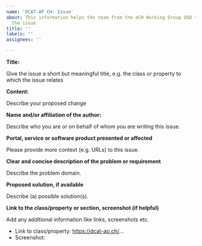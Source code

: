 ```yaml
---
name: 'DCAT-AP CH: Issue'
about: This information helps the team from the eCH Working Group OGD to categorise
  the issue
title: ''
labels: ''
assignees: ''

---
```


**Title:**

Give the issue a short but meaningful title, e.g. the class or property to which the issue relates

**Content:**

Describe your proposed change

**Name and/or affiliation of the author:**

Describe who you are or on behalf of whom you are writing this issue.

**Portal, service or software product presented or affected**

Please provide more context (e.g. URLs) to this issue.

**Clear and concise description of the problem or requirement**

Describe the problem domain.

**Proposed solution, if available**

Describe (a) possible solution(s).

**Link to the class/property or section, screenshot (if helpful)**

Add any additional information like links, screenshots etc.

* Link to class/property: https://dcat-ap.ch/...
* Screenshot: 
